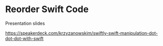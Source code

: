 # Reorder Swift Code

Presentation slides

‪https://speakerdeck.com/krzyzanowskim/swiftly-swift-manipulation-dot-dot-dot-with-swift‬
